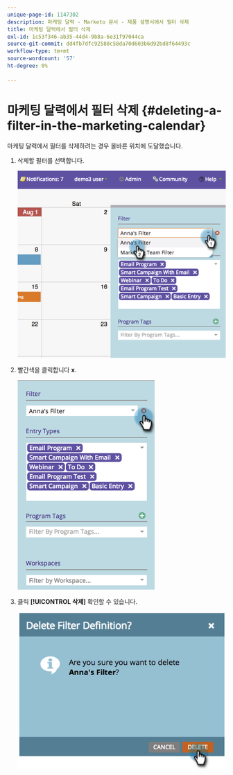 ```yaml
---
unique-page-id: 1147302
description: 마케팅 달력 - Marketo 문서 - 제품 설명서에서 필터 삭제
title: 마케팅 달력에서 필터 삭제
exl-id: 1c53f346-ab35-44d4-9b8a-6e31f97044ca
source-git-commit: dd4fb7dfc92580c58da70d603b6d92bd8f64493c
workflow-type: tm+mt
source-wordcount: '57'
ht-degree: 0%

---
```


# 마케팅 달력에서 필터 삭제 {#deleting-a-filter-in-the-marketing-calendar}

마케팅 달력에서 필터를 삭제하려는 경우 올바른 위치에 도달했습니다.

1. 삭제할 필터를 선택합니다.

   ![](assets/image2014-9-24-11-3a27-3a32.png)

1. 빨간색을 클릭합니다 **x**.

   ![](assets/image2014-9-24-11-3a27-3a36.png)

1. 클릭 **[!UICONTROL 삭제]** 확인할 수 있습니다.

   ![](assets/image2014-9-24-11-3a27-3a42.png)
